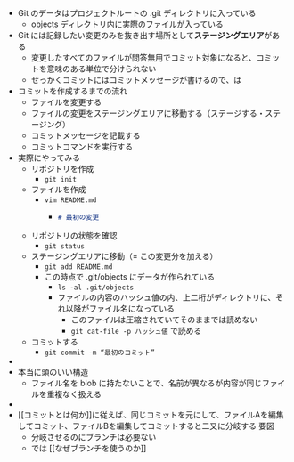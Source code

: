 - Git のデータはプロジェクトルートの .git ディレクトリに入っている
	- objects ディレクトリ内に実際のファイルが入っている
- Git には記録したい変更のみを抜き出す場所として**ステージングエリア**がある
	- 変更したすべてのファイルが問答無用でコミット対象になると、コミットを意味のある単位で分けられない
	- せっかくコミットにはコミットメッセージが書けるので、は
- コミットを作成するまでの流れ
	- ファイルを変更する
	- ファイルの変更をステージングエリアに移動する（ステージする・ステージング）
	- コミットメッセージを記載する
	- コミットコマンドを実行する
- 実際にやってみる
	- リポジトリを作成
		- `git init`
	- ファイルを作成
		- `vim README.md`
			- ```markdown
			  # 最初の変更
			  ```
	- リポジトリの状態を確認
		- `git status`
	- ステージングエリアに移動（= この変更分を加える）
		- `git add README.md`
		- この時点で .git/objects にデータが作られている
			- `ls -al .git/objects`
			- ファイルの内容のハッシュ値の内、上二桁がディレクトリに、それ以降がファイル名になっている
				- このファイルは圧縮されていてそのままでは読めない
				- `git cat-file -p ハッシュ値` で読める
	- コミットする
		- `git commit -m “最初のコミット”`
-
- 本当に頭のいい構造
	- ファイル名を blob に持たないことで、名前が異なるが内容が同じファイルを重複なく扱える
-
- [[コミットとは何か]]に従えば、同じコミットを元にして、ファイルAを編集してコミット、ファイルBを編集してコミットすると二又に分岐する
  要図
	- 分岐させるのにブランチは必要ない
	- では [[なぜブランチを使うのか]]
